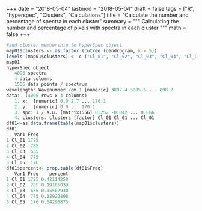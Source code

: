 +++
date = "2018-05-04"
lastmod = "2018-05-04"
draft = false
tags = ["R", "hyperspec", "Clusters", "Calculations"]
title = "Calculate the number and percentage of spectra in each cluster"
summary = """
Calculating the number and percentage of pixels with spectra in each cluster
"""
math = false
+++



```r
#add cluster membership to hyperSpec object
map01$clusters <- as.factor (cutree (dendrogram, k = 5))
levels (map01$clusters) <- c ("Cl_01", "Cl_02", "Cl_03", "Cl_04", "Cl_05")
map01
hyperSpec object
   4096 spectra
   4 data columns
   1556 data points / spectrum
wavelength: Wavenumber /cm-1 [numeric] 3897.4 3895.5 ... 898.7
data:  (4096 rows x 4 columns)
   1. x:  [numeric] 0.0 2.7 ... 170.1
   2. y:  [numeric] 0 0 ... 170.1
   3. spc: I / a.u. [matrix1556] 0.252 -0.042 ... 0.066
   4. clusters: clusters [factor] Cl_01 Cl_01 ... Cl_01
df01<-as.data.frame(table(map01$clusters))
df01
   Var1 Freq
1 Cl_01 1725
2 Cl_02  785
3 Cl_03  635
4 Cl_04  775
5 Cl_05  176
df01$percent<- prop.table(df01$Freq)
   Var1 Freq    percent
1 Cl_01 1725 0.42114258
2 Cl_02  785 0.19165039
3 Cl_03  635 0.15502930
4 Cl_04  775 0.18920898
5 Cl_05  176 0.04296875
```
